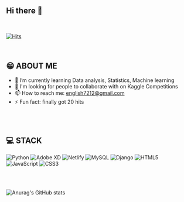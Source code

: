 ## Hi there 👋
<br/>

[![Hits](https://hits.seeyoufarm.com/api/count/incr/badge.svg?url=https%3A%2F%2Fgithub.com%2Fenglish721&count_bg=%23CCF008&title_bg=%23555555&icon=smugmug.svg&icon_color=%23E7E7E7&title=hits&edge_flat=false)](https://hits.seeyoufarm.com)


<br/>

## 😁 ABOUT ME

- 🌱 I’m currently learning Data analysis, Statistics, Machine learning
- 👯 I'm looking for people to collaborate with on Kaggle Competitions
- 📫 How to reach me: english7212@gmail.com
- ⚡ Fun fact: finally got 20 hits

<br/><br/>

## 💻 STACK
<img alt="Python" src ="https://img.shields.io/badge/Python-3776AB.svg?&style=for-the-badge&logo=Python&logoColor=white"/> <img alt="Adobe XD" src ="https://img.shields.io/badge/Adobe XD-FF61F6.svg?&style=for-the-badge&logo=Adobe XD&logoColor=white"/>
<img alt="Netlify" src ="https://img.shields.io/badge/Netlify-00C7B7.svg?&style=for-the-badge&logo=Netlify&logoColor=white"/>
<img alt="MySQL" src ="https://img.shields.io/badge/MySQL-4479A1.svg?&style=for-the-badge&logo=MySQL&logoColor=white"/> 
<img alt="Django" src ="https://img.shields.io/badge/Django-092E20.svg?&style=for-the-badge&logo=Django&logoColor=white"/>
<img alt="HTML5" src ="https://img.shields.io/badge/HTML5-E34F26.svg?&style=for-the-badge&logo=HTML5&logoColor=white"/>
<img alt="JavaScript" src ="https://img.shields.io/badge/JavaScript-F7DF1E.svg?&style=for-the-badge&logo=JavaScript&logoColor=black"/>
<img alt="CSS3" src ="https://img.shields.io/badge/CSS3-1572B6.svg?&style=for-the-badge&logo=CSS3&logoColor=white"/>

<br/><br/>

![Anurag's GitHub stats](https://github-readme-stats.vercel.app/api?username=english721&show_icons=true&theme=buefy)
